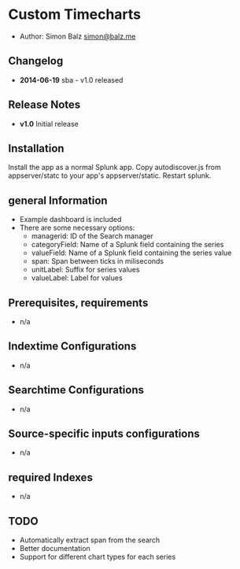 # Custom Timecharts
- Author: Simon Balz <simon@balz.me>

## Changelog
- **2014-06-19** sba - v1.0 released

## Release Notes
- **v1.0** Initial release

## Installation 
Install the app as a normal Splunk app. Copy autodiscover.js from appserver/statc to your app's appserver/static. Restart splunk.

## general Information
- Example dashboard is included 
- There are some necessary options:
    - managerid: 		ID of the Search manager            
    - categoryField:	Name of a Splunk field containing the series             
    - valueField:		Name of a Splunk field containing the series value     
    - span:				Span between ticks in miliseconds
    - unitLabel:		Suffix for series values
    - valueLabel:		Label for values             

## Prerequisites, requirements
- n/a

## Indextime Configurations
- n/a

## Searchtime Configurations
- n/a

## Source-specific inputs configurations
- n/a

## required Indexes
- n/a

## TODO
- Automatically extract span from the search
- Better documentation
- Support for different chart types for each series
